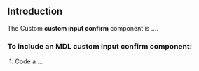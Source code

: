## Introduction

The Custom **custom input confirm** component is ....

### To include an MDL **custom input confirm** component:

&nbsp;1. Code a ...
